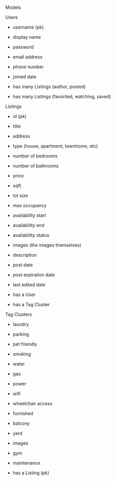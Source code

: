 Models

Users
  - username (pk)
  - display name
  - password
  - email address
  - phone number
  - joined date

  - has many Listings (author, posted)
  - has many Listings (favorited, watching, saved)
  
Listings
  - id (pk)
  - title
  - address
  - type (house, apartment, townhome, etc)
  - number of bedrooms
  - number of bathrooms
  - price
  - sqft
  - lot size
  - max occupancy
  - availablilty start
  - availability end
  - availability status
  - images (the images themselves)
  - description
  - post date
  - post expiration date
  - last edited date
  
  - has a User
  - has a Tag Cluster

  
Tag Clusters
  - laundry
  - parking
  - pet friendly
  - smoking
  - water
  - gas
  - power
  - wifi
  - wheelchair access
  - furnished
  - balcony
  - yard
  - images
  - gym
  - maintenance
  
  - has a Listing (pk)
